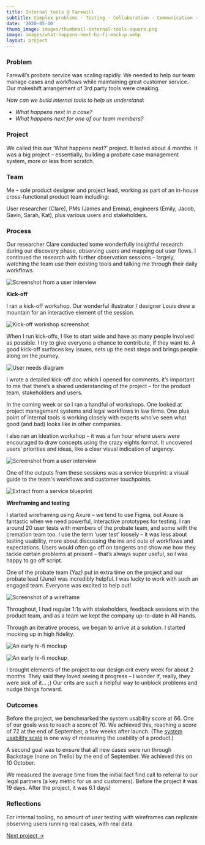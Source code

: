 ```yaml
---
title: Internal tools @ Farewill
subtitle: Complex problems · Testing · Collaboration · Communication · Leading projects (2020)
date: '2020-05-10'
thumb_image: images/thumbnail-internal-tools-square.png
image: images/what-happens-next-hi-fi-mockup.webp
layout: project
---
```


### Problem

Farewill’s probate service was scaling rapidly. We needed to help our team manage cases and workflows while maintaining great customer service. Our makeshift arrangement of 3rd party tools were creaking. 

*How can we build internal tools to help us understand:*
* *What happens next in a case?*
* *What happens next for one of our team members?*

### Project

We called this our ‘What happens next?’ project. It lasted about 4 months. It was a big project – essentially, building a probate case management system, more or less from scratch. 

### Team
Me – sole product designer and project lead, working as part of an in-house cross-functional product team including:

User researcher (Clare), PMs (James and Emma), engineers (Emily, Jacob, Gavin, Sarah, Kat), plus various users and stakeholders. 

### Process
Our researcher Clare conducted some wonderfully insightful research during our discovery phase, observing users and mapping out user flows. I continued the research with further observation sessions – largely, watching the team use their existing tools and talking me through their daily workflows. 

![Screenshot from a user interview](/images/what-happens-next-user-observation.webp "Screenshot from a user interview")

**Kick-off**

I ran a kick-off workshop. Our wonderful illustrator / designer Louis drew a mountain for an interactive element of the session. 

![Kick-off workshop screenshot](/images/what-happens-next-kick-off.webp "Kick-off workshop screenshot")

When I run kick-offs, I like to start wide and have as many people involved as possible. I try to give everyone a chance to contribute, if they want to. A good kick-off surfaces key issues, sets up the next steps and brings people along on the journey.

![User needs diagram](/images/what-happens-next-user-needs.webp "User needs diagram")

I wrote a detailed kick-off doc which I opened for comments. it’s important to me that there’s a shared understanding of the project – for the product team, stakeholders and users. 

In the coming week or so I ran a handful of workshops. One looked at project management systems and legal workflows in law firms. One plus point of internal tools is working closely with experts who’ve seen what good (and bad) looks like in other companies. 

I also ran an ideation workshop – it was a fun hour where users were encouraged to draw concepts using the crazy eights format. It uncovered users’ priorities and ideas, like a clear visual indication of urgency.

![Screenshot from a user interview](/images/what-happens-next-ideation.webp "Screenshot from a user interview")

One of the outputs from these sessions was a service blueprint: a visual guide to the team's workflows and customer touchpoints.

![Extract from a service blueprint](/images/what-happens-next-service-blueprint.webp "Extract from a service blueprint")

**Wireframing and testing**

I started wireframing using Axure – we tend to use Figma, but Axure is fantastic when we need powerful, interactive prototypes for testing. I ran around 20 user tests with members of the probate team, and some with the cremation team too. I use the term ‘user test’ loosely – it was less about testing usability, more about discussing the ins and outs of workflows and expectations. Users would often go off on tangents and show me how they tackle certain problems at present – that’s always super useful, so I was happy to go off script. 

One of the probate team (Yaz) put in extra time on the project and our probate lead (June) was incredibly helpful. I was lucky to work with such an engaged team. Everyone was excited to help out!

![Screenshot of a wireframe](/images/what-happens-next-wireframe.webp "Screenshot of a wireframe")

Throughout, I had regular 1:1s with stakeholders, feedback sessions with the product team, and as a team we kept the company up-to-date in All Hands.

Through an iterative process, we began to arrive at a solution. I started mocking up in high fidelity. 

![An early hi-fi mockup](/images/what-happens-next-hi-fi-mockup.webp "An early hi-fi mockup")

![An early hi-fi mockup](/images/what-happens-next-hi-fi-mockup-2.webp "An early hi-fi mockup")

I brought elements of the project to our design crit every week for about 2 months. They said they loved seeing it progress – I wonder if, really, they were sick of it… ;) Our crits are such a helpful way to unblock problems and nudge things forward.


### Outcomes

Before the project, we benchmarked the system usability score at 66. One of our goals was to reach a score of 70. We achieved this, reaching a score of 72 at the end of September, a few weeks after launch. (The [system usability scale](https://www.usability.gov/how-to-and-tools/methods/system-usability-scale.html) is one way of measuring the usability of a product.)

A second goal was to ensure that all new cases were run through Backstage (none on Trello) by the end of September. We achieved this on 10 October.

We measured the average time from the initial fact find call to referral to our legal partners (a key metric for us and customers). Before the project it was 19 days. After the project, it was 6.1 days!

###  Reflections

For internal tooling, no amount of user testing with wireframes can replicate observing users running real cases, with real data.

[Next project →](/portfolio/gathering-info-person-died-farewill)